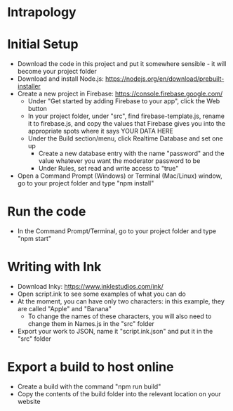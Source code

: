 # Intrapology

# Initial Setup
- Download the code in this project and put it somewhere sensible - it will become your project folder
- Download and install Node.js: https://nodejs.org/en/download/prebuilt-installer
- Create a new project in Firebase: https://console.firebase.google.com/
  - Under "Get started by adding Firebase to your app", click the Web button
  - In your project folder, under "src", find firebase-template.js, rename it to firebase.js, and copy the values that Firebase gives you into the appropriate spots where it says YOUR DATA HERE
  - Under the Build section/menu, click Realtime Database and set one up
    - Create a new database entry with the name "password" and the value whatever you want the moderator password to be
    - Under Rules, set read and write access to "true"
- Open a Command Prompt (Windows) or Terminal (Mac/Linux) window, go to your project folder and type "npm install"

# Run the code
- In the Command Prompt/Terminal, go to your project folder and type "npm start"

# Writing with Ink
- Download Inky: https://www.inklestudios.com/ink/
- Open script.ink to see some examples of what you can do
- At the moment, you can have only two characters: in this example, they are called "Apple" and "Banana"
  - To change the names of these characters, you will also need to change them in Names.js in the "src" folder
- Export your work to JSON, name it "script.ink.json" and put it in the "src" folder

# Export a build to host online
- Create a build with the command "npm run build"
- Copy the contents of the build folder into the relevant location on your website
